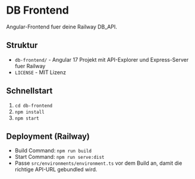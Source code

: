 # DB Frontend

Angular-Frontend fuer deine Railway DB_API.

## Struktur
- `db-frontend/` - Angular 17 Projekt mit API-Explorer und Express-Server fuer Railway
- `LICENSE` - MIT Lizenz

## Schnellstart
1. `cd db-frontend`
2. `npm install`
3. `npm start`

## Deployment (Railway)
- Build Command: `npm run build`
- Start Command: `npm run serve:dist`
- Passe `src/environments/environment.ts` vor dem Build an, damit die richtige API-URL gebundled wird.
